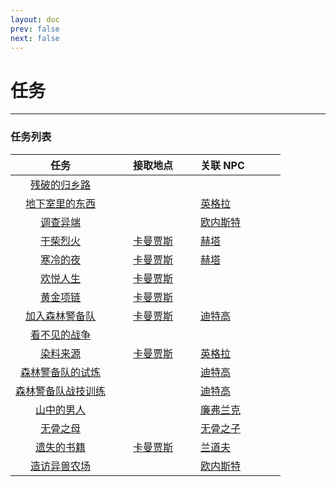 ```yaml
---
layout: doc
prev: false
next: false
---
```


# 任务

---

### 任务列表

| 任务 | 接取地点 | 关联 NPC |
| :-: | :-: | :-- |
| [残破的归乡路] |  |  |
| [地下室里的东西] |  | [英格拉] |
| [调查异端] |  | [欧内斯特] |
| [干柴烈火] | [卡曼贾斯] | [赫塔] |
| [寒冷的夜] | [卡曼贾斯] | [赫塔] |
| [欢悦人生] | [卡曼贾斯] |  |
| [黄金项链] | [卡曼贾斯] |  |
| [加入森林警备队] | [卡曼贾斯] | [迪特高] |
| [看不见的战争] |  |  |
| [染料来源] | [卡曼贾斯] | [英格拉] |
| [森林警备队的试炼] |  | [迪特高] |
| [森林警备队战技训练] |  | [迪特高] |
| [山中的男人] |  | [廉弗兰克] |
| [无骨之母] |  | [无骨之子] |
| [遗失的书籍] | [卡曼贾斯] | [兰道夫] |
| [造访异兽农场] |  | [欧内斯特] |


[残破的归乡路]: /chs/任务/残破的归乡路/
[地下室里的东西]: /chs/任务/地下室里的东西/
[调查异端]: /chs/任务/调查异端/
[干柴烈火]: /chs/任务/干柴烈火/
[寒冷的夜]: /chs/任务/寒冷的夜/
[欢悦人生]: /chs/任务/欢悦人生/
[黄金项链]: /chs/任务/黄金项链/
[加入森林警备队]: /chs/任务/加入森林警备队/
[看不见的战争]: /chs/任务/看不见的战争/
[染料来源]: /chs/任务/染料来源/
[森林警备队的试炼]: /chs/任务/森林警备队的试炼/
[森林警备队战技训练]: /chs/任务/森林警备队战技训练/
[山中的男人]: /chs/任务/山中的男人/
[无骨之母]: /chs/任务/无骨之母/
[遗失的书籍]: /chs/任务/遗失的书籍/
[造访异兽农场]: /chs/任务/造访异兽农场/


[卡曼贾斯]: #/


[迪特高]: #/
[赫塔]: #/
[兰道夫]: #/
[廉弗兰克]: #/
[欧内斯特]: #/
[无骨之子]: #/
[英格拉]: #/

<style type="text/css">
  img {max-width: 72px; max-height: 72px; margin: 0 auto;}
  th {min-width: 120px}
</style>
